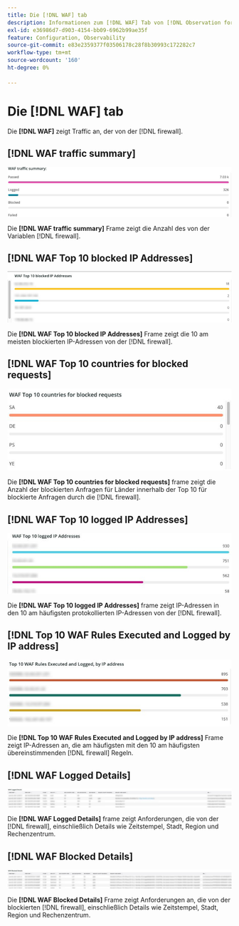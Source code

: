 ```yaml
---
title: Die [!DNL WAF] tab
description: Informationen zum [!DNL WAF] Tab von [!DNL Observation for Adobe Commerce].
exl-id: e36986d7-d903-4154-bb09-6962b99ae35f
feature: Configuration, Observability
source-git-commit: e83e2359377f03506178c28f8b30993c172282c7
workflow-type: tm+mt
source-wordcount: '160'
ht-degree: 0%

---
```


# Die [!DNL WAF] tab

Die **[!DNL WAF]** zeigt Traffic an, der von der [!DNL firewall].

## [!DNL WAF traffic summary]

![WAF-Traffic-Zusammenfassung](../../assets/tools/observation-for-adobe-commerce/waf-1.png)

Die **[!DNL WAF traffic summary]** Frame zeigt die Anzahl des von der Variablen [!DNL firewall].

## [!DNL WAF Top 10 blocked IP Addresses]

![Die 10 wichtigsten blockierten IP-Adressen der WAF](../../assets/tools/observation-for-adobe-commerce/waf-2.png)

Die **[!DNL WAF Top 10 blocked IP Addresses]** Frame zeigt die 10 am meisten blockierten IP-Adressen von der [!DNL firewall].

## [!DNL WAF Top 10 countries for blocked requests]

![WAF - Top 10-Länder für blockierte Anfragen](../../assets/tools/observation-for-adobe-commerce/waf-3.jpg)

Die **[!DNL WAF Top 10 countries for blocked requests]** frame zeigt die Anzahl der blockierten Anfragen für Länder innerhalb der Top 10 für blockierte Anfragen durch die [!DNL firewall].

## [!DNL WAF Top 10 logged IP Addresses]

![WAF - Top 10 der protokollierten IP-Adressen](../../assets/tools/observation-for-adobe-commerce/waf-4.jpg)

Die **[!DNL WAF Top 10 logged IP Addresses]** frame zeigt IP-Adressen in den 10 am häufigsten protokollierten IP-Adressen von der [!DNL firewall].

## [!DNL Top 10 WAF Rules Executed and Logged by IP address]

![Die 10 wichtigsten WAF-Regeln werden nach IP-Adresse ausgeführt und protokolliert](../../assets/tools/observation-for-adobe-commerce/waf-5.jpg)

Die **[!DNL Top 10 WAF Rules Executed and Logged by IP address]** Frame zeigt IP-Adressen an, die am häufigsten mit den 10 am häufigsten übereinstimmenden [!DNL firewall] Regeln.

## [!DNL WAF Logged Details]

![WAF-protokollierte Details](../../assets/tools/observation-for-adobe-commerce/waf-6.jpg)

Die **[!DNL WAF Logged Details]** frame zeigt Anforderungen, die von der [!DNL firewall], einschließlich Details wie Zeitstempel, Stadt, Region und Rechenzentrum.

## [!DNL WAF Blocked Details]

![WAF-Blockierungsdetails](../../assets/tools/observation-for-adobe-commerce/waf-7.jpg)

Die **[!DNL WAF Blocked Details]** Frame zeigt Anforderungen an, die von der blockierten [!DNL firewall], einschließlich Details wie Zeitstempel, Stadt, Region und Rechenzentrum.
